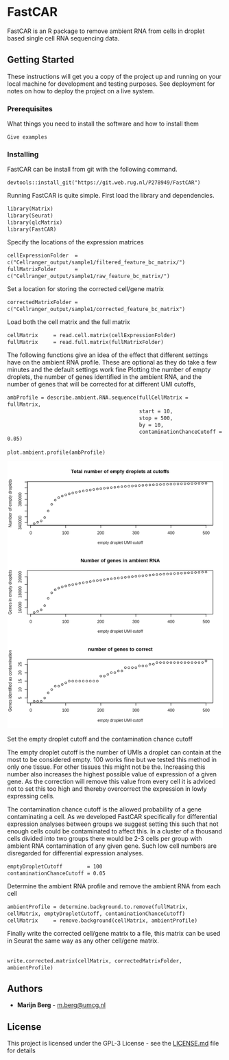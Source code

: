 # FastCAR

FastCAR is an R package to remove ambient RNA from cells in droplet based single cell RNA sequencing data.

## Getting Started

These instructions will get you a copy of the project up and running on your local machine for development and testing purposes. See deployment for notes on how to deploy the project on a live system.

### Prerequisites

What things you need to install the software and how to install them

```
Give examples
```

### Installing

FastCAR can be install from git with the following command.

```
devtools::install_git("https://git.web.rug.nl/P278949/FastCAR")
```

Running FastCAR is quite simple.
First load the library and dependencies.

```
library(Matrix)
library(Seurat)
library(qlcMatrix)
library(FastCAR)
```
Specify the locations of the expression matrices

```
cellExpressionFolder  = c("Cellranger_output/sample1/filtered_feature_bc_matrix/")
fullMatrixFolder      = c("Cellranger_output/sample1/raw_feature_bc_matrix/")
```
Set a location for storing the corrected cell/gene matrix

```
correctedMatrixFolder = c("Cellranger_output/sample1/corrected_feature_bc_matrix")
```
Load both the cell matrix and the full matrix
```
cellMatrix     = read.cell.matrix(cellExpressionFolder)
fullMatrix     = read.full.matrix(fullMatrixFolder)
```
The following functions give an idea of the effect that different settings have on the ambient RNA profile. 
These are optional as they do take a few minutes and the default settings work fine
Plotting the number of empty droplets, the number of genes identified in the ambient RNA, and the number of genes that will be corrected for at different UMI cutoffs,

```
ambProfile = describe.ambient.RNA.sequence(fullCellMatrix = fullMatrix, 
                                           start = 10, 
                                           stop = 500, 
                                           by = 10, 
                                           contaminationChanceCutoff = 0.05)
                                           
plot.ambient.profile(ambProfile)
``` 
![picture](Images/Example_profile.png)


Set the empty droplet cutoff and the contamination chance cutoff

The empty droplet cutoff is the number of UMIs a droplet can contain at the most to be considered empty.
100 works fine but we tested this method in only one tissue. For other tissues this might not be the.
Increasing this number also increases the highest possible value of expression of a given gene.
As the correction will remove this value from every cell it is adviced not to set this too high and thereby overcorrect the expression in lowly expressing cells.

The contamination chance cutoff is the allowed probability of a gene contaminating a cell. 
As we developed FastCAR specifically for differential expression analyses between groups we suggest setting this such that not enough cells could be contaminated to affect this.
In a cluster of a thousand cells divided into two groups there would be 2-3 cells per group with ambient RNA contamination of any given gene.
Such low cell numbers are disregarded for differential expression analyses.

```
emptyDropletCutoff        = 100 
contaminationChanceCutoff = 0.05
```

Determine the ambient RNA profile and remove the ambient RNA from each cell
```
ambientProfile = determine.background.to.remove(fullMatrix, cellMatrix, emptyDropletCutoff, contaminationChanceCutoff)
cellMatrix     = remove.background(cellMatrix, ambientProfile)
```

Finally write the corrected cell/gene matrix to a file, this matrix can be used in Seurat the same way as any other cell/gene matrix.

```

write.corrected.matrix(cellMatrix, correctedMatrixFolder, ambientProfile)

```




## Authors

* **Marijn Berg** - m.berg@umcg.nl

## License

This project is licensed under the GPL-3 License - see the [LICENSE.md](LICENSE.md) file for details

